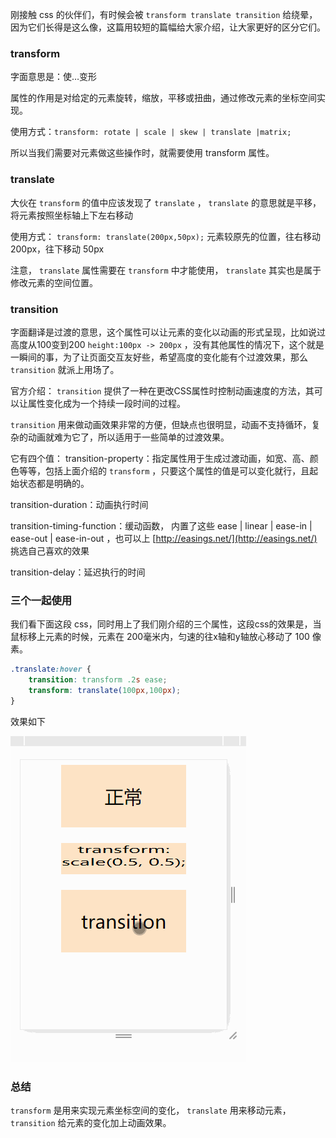 刚接触 css 的伙伴们，有时候会被 `transform translate transition` 给绕晕，因为它们长得是这么像，这篇用较短的篇幅给大家介绍，让大家更好的区分它们。

### transform
字面意思是：使…变形

属性的作用是对给定的元素旋转，缩放，平移或扭曲，通过修改元素的坐标空间实现。

使用方式：`transform: rotate | scale | skew | translate |matrix;`

所以当我们需要对元素做这些操作时，就需要使用 transform 属性。

### translate
大伙在 `transform` 的值中应该发现了 `translate` ， `translate` 的意思就是平移，将元素按照坐标轴上下左右移动

使用方式： `transform: translate(200px,50px);` 元素较原先的位置，往右移动 200px，往下移动 50px

注意， `translate` 属性需要在 `transform` 中才能使用， `translate` 其实也是属于修改元素的空间位置。 

### transition
字面翻译是过渡的意思，这个属性可以让元素的变化以动画的形式呈现，比如说过高度从100变到200
`height:100px -> 200px` ，没有其他属性的情况下，这个就是一瞬间的事，为了让页面交互友好些，希望高度的变化能有个过渡效果，那么 `transition` 就派上用场了。

官方介绍： `transition` 提供了一种在更改CSS属性时控制动画速度的方法，其可以让属性变化成为一个持续一段时间的过程。

`transition` 用来做动画效果非常的方便，但缺点也很明显，动画不支持循环，复杂的动画就难为它了，所以适用于一些简单的过渡效果。

它有四个值：
transition-property：指定属性用于生成过渡动画，如宽、高、颜色等等，包括上面介绍的 `transform` ，只要这个属性的值是可以变化就行，且起始状态都是明确的。

transition-duration：动画执行时间

transition-timing-function：缓动函数， 内置了这些 ease | linear | ease-in | ease-out | ease-in-out ，也可以上 [http://easings.net/](http://easings.net/) 挑选自己喜欢的效果

transition-delay：延迟执行的时间

### 三个一起使用
我们看下面这段 css，同时用上了我们刚介绍的三个属性，这段css的效果是，当鼠标移上元素的时候，元素在 200毫米内，匀速的往x轴和y轴放心移动了 100 像素。
```css
.translate:hover {
    transition: transform .2s ease;
    transform: translate(100px,100px);
}
```

效果如下

![trsnsition.gif](./image/3t/trsnsition.gif)

### 总结
`transform` 是用来实现元素坐标空间的变化， `translate` 用来移动元素， `transition` 给元素的变化加上动画效果。